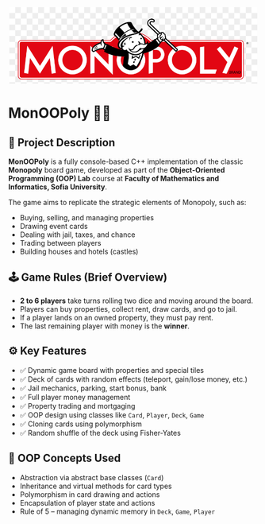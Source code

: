 
<p align="center">
  <img src="readmePic.png" alt="Monoopoly logo" width = 500 />
</p>

# MonOOPoly 🎲💼

## 📌 Project Description

**MonOOPoly** is a fully console-based C++ implementation of the classic **Monopoly** board game, developed as part of the **Object-Oriented Programming (OOP) Lab** course at **Faculty of Mathematics and Informatics, Sofia University**.

The game aims to replicate the strategic elements of Monopoly, such as:
- Buying, selling, and managing properties
- Drawing event cards
- Dealing with jail, taxes, and chance
- Trading between players
- Building houses and hotels (castles)

## 🕹️ Game Rules (Brief Overview)

- **2 to 6 players** take turns rolling two dice and moving around the board.
- Players can buy properties, collect rent, draw cards, and go to jail.
- If a player lands on an owned property, they must pay rent.
- The last remaining player with money is the **winner**.

## ⚙️ Key Features

- ✅ Dynamic game board with properties and special tiles
- ✅ Deck of cards with random effects (teleport, gain/lose money, etc.)
- ✅ Jail mechanics, parking, start bonus, bank
- ✅ Full player money management
- ✅ Property trading and mortgaging
- ✅ OOP design using classes like `Card`, `Player`, `Deck`, `Game`
- ✅ Cloning cards using polymorphism
- ✅ Random shuffle of the deck using Fisher-Yates

## 🧠 OOP Concepts Used

- Abstraction via abstract base classes (`Card`)
- Inheritance and virtual methods for card types
- Polymorphism in card drawing and actions
- Encapsulation of player state and actions
- Rule of 5 – managing dynamic memory in `Deck`, `Game`, `Player`

